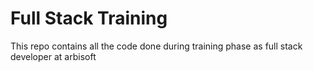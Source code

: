 # Full Stack Training

This repo contains all the code done during training phase as full stack developer at arbisoft